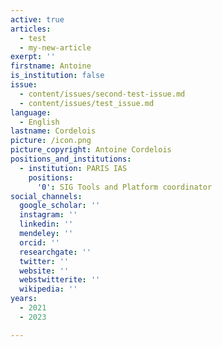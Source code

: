 ```yaml
---
active: true
articles:
  - test
  - my-new-article
exerpt: ''
firstname: Antoine
is_institution: false
issue:
  - content/issues/second-test-issue.md
  - content/issues/test_issue.md
language:
  - English
lastname: Cordelois
picture: /icon.png
picture_copyright: Antoine Cordelois
positions_and_institutions:
  - institution: PARIS IAS
    positions:
      '0': SIG Tools and Platform coordinator
social_channels:
  google_scholar: ''
  instagram: ''
  linkedin: ''
  mendeley: ''
  orcid: ''
  researchgate: ''
  twitter: ''
  website: ''
  webstwitterite: ''
  wikipedia: ''
years:
  - 2021
  - 2023

---
```

